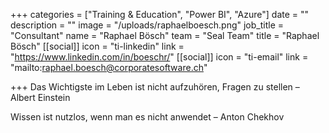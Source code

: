 +++
categories = ["Training & Education", "Power BI", "Azure"]
date = ""
description = ""
image = "/uploads/raphaelboesch.png"
job_title = "Consultant"
name = "Raphael Bösch"
team = "Seal Team"
title = "Raphael Bösch"
[[social]]
icon = "ti-linkedin"
link = "https://www.linkedin.com/in/boeschr/"
[[social]]
icon = "ti-email"
link = "mailto:raphael.boesch@corporatesoftware.ch"

+++
Das Wichtigste im Leben ist nicht aufzuhören, Fragen zu stellen – Albert Einstein

Wissen ist nutzlos, wenn man es nicht anwendet – Anton Chekhov